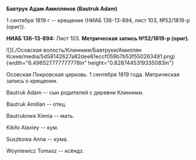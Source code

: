 **Бавтрук Адам Амиллянов (Bautruk Adam)**

1 сентября 1819 г -- крещение (НИАБ 136-13-894, лист 103, №52/1819-р
(ориг)).

**НИАБ 136-13-894:** Лист 103. **Метрическая запись №52/1819-р (ориг).**

![](./Осовская волость/Клинники/Бавтруки/Амиллян Ксеня/media/5d58142627a82dee61eccf059b7b53f550263491.png){width="6.496527777777778in"
height="0.8287445319335083in"}

Осовская Покровская церковь. 1 сентября 1819 года. Метрическая запись о
крещении.

Bautruk Adam -- сын родителей с деревни Клинники.

Bautruk Amillan -- отец.

Bautrukowa Xienia -- мать.

Kikiło Alaxiey -- кум.

Suszkowa Anna -- кума.

Woyniewicz Tomasz -- ксёндз.
